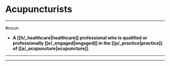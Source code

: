 # Acupuncturists
---
#noun
- **A [[h/_healthcare|healthcare]] professional who is qualified or professionally [[e/_engaged|engaged]] in the [[p/_practice|practice]] of [[a/_acupuncture|acupuncture]].**
---
---
